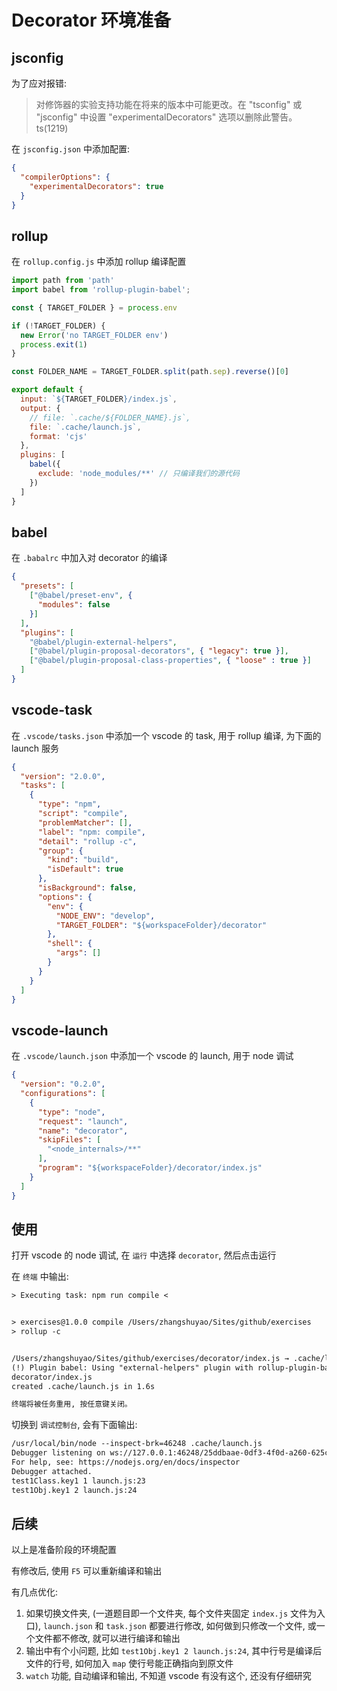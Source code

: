 # Decorator 环境准备

## jsconfig

为了应对报错:

> 对修饰器的实验支持功能在将来的版本中可能更改。在 "tsconfig" 或 "jsconfig" 中设置 "experimentalDecorators" 选项以删除此警告。ts(1219)

在 `jsconfig.json` 中添加配置:

``` json
{
  "compilerOptions": {
    "experimentalDecorators": true
  }
}
```

## rollup

在 `rollup.config.js` 中添加 rollup 编译配置

``` js
import path from 'path'
import babel from 'rollup-plugin-babel';

const { TARGET_FOLDER } = process.env

if (!TARGET_FOLDER) {
  new Error('no TARGET_FOLDER env')
  process.exit(1)
}

const FOLDER_NAME = TARGET_FOLDER.split(path.sep).reverse()[0]

export default {
  input: `${TARGET_FOLDER}/index.js`,
  output: {
    // file: `.cache/${FOLDER_NAME}.js`,
    file: `.cache/launch.js`,
    format: 'cjs'
  },
  plugins: [
    babel({
      exclude: 'node_modules/**' // 只编译我们的源代码
    })
  ]
}
```

## babel

在 `.babalrc` 中加入对 decorator 的编译

``` json
{
  "presets": [
    ["@babel/preset-env", {
      "modules": false
    }]
  ],
  "plugins": [
    "@babel/plugin-external-helpers",
    ["@babel/plugin-proposal-decorators", { "legacy": true }],
    ["@babel/plugin-proposal-class-properties", { "loose" : true }]
  ]
}
```

## vscode-task

在 `.vscode/tasks.json` 中添加一个 vscode 的 task, 用于 rollup 编译, 为下面的 launch 服务

``` json
{
  "version": "2.0.0",
  "tasks": [
    {
      "type": "npm",
      "script": "compile",
      "problemMatcher": [],
      "label": "npm: compile",
      "detail": "rollup -c",
      "group": {
        "kind": "build",
        "isDefault": true
      },
      "isBackground": false,
      "options": {
        "env": {
          "NODE_ENV": "develop",
          "TARGET_FOLDER": "${workspaceFolder}/decorator"
        },
        "shell": {
          "args": []
        }
      }
    }
  ]
}
```

## vscode-launch

在 `.vscode/launch.json` 中添加一个 vscode 的 launch, 用于 node 调试

``` json
{
  "version": "0.2.0",
  "configurations": [
    {
      "type": "node",
      "request": "launch",
      "name": "decorator",
      "skipFiles": [
        "<node_internals>/**"
      ],
      "program": "${workspaceFolder}/decorator/index.js"
    }
  ]
}
```

## 使用

打开 vscode 的 node 调试, 在 `运行` 中选择 `decorator`, 然后点击运行

在 `终端` 中输出:

``` txt
> Executing task: npm run compile <


> exercises@1.0.0 compile /Users/zhangshuyao/Sites/github/exercises
> rollup -c


/Users/zhangshuyao/Sites/github/exercises/decorator/index.js → .cache/launch.js...
(!) Plugin babel: Using "external-helpers" plugin with rollup-plugin-babel is deprecated, as it now automatically deduplicates your Babel helpers.
decorator/index.js
created .cache/launch.js in 1.6s

终端将被任务重用, 按任意键关闭。
```

切换到 `调试控制台`, 会有下面输出:

``` txt
/usr/local/bin/node --inspect-brk=46248 .cache/launch.js
Debugger listening on ws://127.0.0.1:46248/25ddbaae-0df3-4f0d-a260-625c49482865
For help, see: https://nodejs.org/en/docs/inspector
Debugger attached.
test1Class.key1 1 launch.js:23
test1Obj.key1 2 launch.js:24
```

## 后续

以上是准备阶段的环境配置

有修改后, 使用 `F5` 可以重新编译和输出

有几点优化:

1. 如果切换文件夹, (一道题目即一个文件夹, 每个文件夹固定 `index.js` 文件为入口), `launch.json` 和 `task.json` 都要进行修改, 如何做到只修改一个文件, 或一个文件都不修改, 就可以进行编译和输出
2. 输出中有个小问题, 比如 `test1Obj.key1 2 launch.js:24`, 其中行号是编译后文件的行号, 如何加入 `map` 使行号能正确指向到原文件
3. `watch` 功能, 自动编译和输出, 不知道 vscode 有没有这个, 还没有仔细研究
